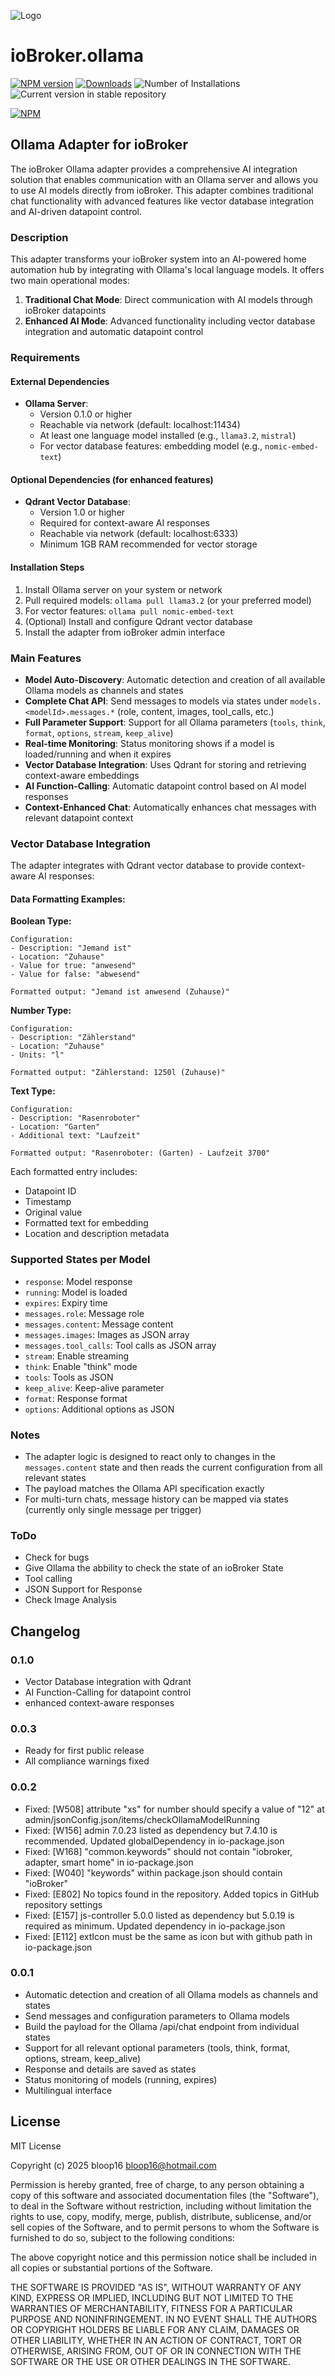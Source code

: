 ![Logo](admin/ollama.png)
# ioBroker.ollama

[![NPM version](https://img.shields.io/npm/v/iobroker.ollama.svg)](https://www.npmjs.com/package/iobroker.ollama)
[![Downloads](https://img.shields.io/npm/dm/iobroker.ollama.svg)](https://www.npmjs.com/package/iobroker.ollama)
![Number of Installations](https://iobroker.live/badges/ollama-installed.svg)
![Current version in stable repository](https://iobroker.live/badges/ollama-stable.svg)

[![NPM](https://nodei.co/npm/iobroker.ollama.png?downloads=true)](https://nodei.co/npm/iobroker.ollama/)


## Ollama Adapter for ioBroker

The ioBroker Ollama adapter provides a comprehensive AI integration solution that enables communication with an Ollama server and allows you to use AI models directly from ioBroker. This adapter combines traditional chat functionality with advanced features like vector database integration and AI-driven datapoint control.

### Description

This adapter transforms your ioBroker system into an AI-powered home automation hub by integrating with Ollama's local language models. It offers two main operational modes:

1. **Traditional Chat Mode**: Direct communication with AI models through ioBroker datapoints
2. **Enhanced AI Mode**: Advanced functionality including vector database integration and automatic datapoint control

### Requirements

#### External Dependencies
- **Ollama Server**: 
  - Version 0.1.0 or higher
  - Reachable via network (default: localhost:11434)
  - At least one language model installed (e.g., `llama3.2`, `mistral`)
  - For vector database features: embedding model (e.g., `nomic-embed-text`)

#### Optional Dependencies (for enhanced features)
- **Qdrant Vector Database**:
  - Version 1.0 or higher
  - Required for context-aware AI responses
  - Reachable via network (default: localhost:6333)
  - Minimum 1GB RAM recommended for vector storage

#### Installation Steps
1. Install Ollama server on your system or network
2. Pull required models: `ollama pull llama3.2` (or your preferred model)
3. For vector features: `ollama pull nomic-embed-text`
4. (Optional) Install and configure Qdrant vector database
5. Install the adapter from ioBroker admin interface

### Main Features

- **Model Auto-Discovery**: Automatic detection and creation of all available Ollama models as channels and states
- **Complete Chat API**: Send messages to models via states under `models.<modelId>.messages.*` (role, content, images, tool_calls, etc.)
- **Full Parameter Support**: Support for all Ollama parameters (`tools`, `think`, `format`, `options`, `stream`, `keep_alive`)
- **Real-time Monitoring**: Status monitoring shows if a model is loaded/running and when it expires
- **Vector Database Integration**: Uses Qdrant for storing and retrieving context-aware embeddings
- **AI Function-Calling**: Automatic datapoint control based on AI model responses
- **Context-Enhanced Chat**: Automatically enhances chat messages with relevant datapoint context

### Vector Database Integration

The adapter integrates with Qdrant vector database to provide context-aware AI responses:

#### Data Formatting Examples:

**Boolean Type:**
```
Configuration:
- Description: "Jemand ist"
- Location: "Zuhause"
- Value for true: "anwesend"
- Value for false: "abwesend"

Formatted output: "Jemand ist anwesend (Zuhause)"
```

**Number Type:**
```
Configuration:
- Description: "Zählerstand"
- Location: "Zuhause"
- Units: "l"

Formatted output: "Zählerstand: 1250l (Zuhause)"
```

**Text Type:**
```
Configuration:
- Description: "Rasenroboter"
- Location: "Garten"
- Additional text: "Laufzeit"

Formatted output: "Rasenroboter: (Garten) - Laufzeit 3700"
```

Each formatted entry includes:
- Datapoint ID
- Timestamp
- Original value
- Formatted text for embedding
- Location and description metadata

### Supported States per Model

- `response`: Model response
- `running`: Model is loaded
- `expires`: Expiry time
- `messages.role`: Message role
- `messages.content`: Message content
- `messages.images`: Images as JSON array
- `messages.tool_calls`: Tool calls as JSON array
- `stream`: Enable streaming
- `think`: Enable "think" mode
- `tools`: Tools as JSON
- `keep_alive`: Keep-alive parameter
- `format`: Response format
- `options`: Additional options as JSON

### Notes

- The adapter logic is designed to react only to changes in the `messages.content` state and then reads the current configuration from all relevant states
- The payload matches the Ollama API specification exactly
- For multi-turn chats, message history can be mapped via states (currently only single message per trigger)

### ToDo

- Check for bugs
- Give Ollama the abbility to check the state of an ioBroker State
- Tool calling
- JSON Support for Response
- Check Image Analysis

## Changelog

### 0.1.0
* Vector Database integration with Qdrant
* AI Function-Calling for datapoint control
* enhanced context-aware responses

### 0.0.3
* Ready for first public release
* All compliance warnings fixed

### 0.0.2
* Fixed: [W508] attribute "xs" for number should specify a value of "12" at admin/jsonConfig.json/items/checkOllamaModelRunning
* Fixed: [W156] admin 7.0.23 listed as dependency but 7.4.10 is recommended. Updated globalDependency in io-package.json
* Fixed: [W168] "common.keywords" should not contain "iobroker, adapter, smart home" in io-package.json
* Fixed: [W040] "keywords" within package.json should contain "ioBroker"
* Fixed: [E802] No topics found in the repository. Added topics in GitHub repository settings
* Fixed: [E157] js-controller 5.0.0 listed as dependency but 5.0.19 is required as minimum. Updated dependency in io-package.json
* Fixed: [E112] extIcon must be the same as icon but with github path in io-package.json

### 0.0.1
* Automatic detection and creation of all Ollama models as channels and states
* Send messages and configuration parameters to Ollama models
* Build the payload for the Ollama /api/chat endpoint from individual states
* Support for all relevant optional parameters (tools, think, format, options, stream, keep_alive)
* Response and details are saved as states
* Status monitoring of models (running, expires)
* Multilingual interface

## License
MIT License

Copyright (c) 2025 bloop16 <bloop16@hotmail.com>

Permission is hereby granted, free of charge, to any person obtaining a copy
of this software and associated documentation files (the "Software"), to deal
in the Software without restriction, including without limitation the rights
to use, copy, modify, merge, publish, distribute, sublicense, and/or sell
copies of the Software, and to permit persons to whom the Software is
furnished to do so, subject to the following conditions:

The above copyright notice and this permission notice shall be included in all
copies or substantial portions of the Software.

THE SOFTWARE IS PROVIDED "AS IS", WITHOUT WARRANTY OF ANY KIND, EXPRESS OR
IMPLIED, INCLUDING BUT NOT LIMITED TO THE WARRANTIES OF MERCHANTABILITY,
FITNESS FOR A PARTICULAR PURPOSE AND NONINFRINGEMENT. IN NO EVENT SHALL THE
AUTHORS OR COPYRIGHT HOLDERS BE LIABLE FOR ANY CLAIM, DAMAGES OR OTHER
LIABILITY, WHETHER IN AN ACTION OF CONTRACT, TORT OR OTHERWISE, ARISING FROM,
OUT OF OR IN CONNECTION WITH THE SOFTWARE OR THE USE OR OTHER DEALINGS IN THE
SOFTWARE.
